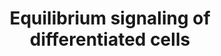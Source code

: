 ---
annotations:
- id: PW:0000003
  parent: signaling pathway
  type: Pathway Ontology
  value: signaling pathway
- id: PW:0000004
  parent: regulatory pathway
  type: Pathway Ontology
  value: regulatory pathway
authors:
- AARandCo
- Susan
- Khanspers
- Eweitz
citedin: ''
communities: []
description: Equilibrium signalling pathway for maintenance of progenitor cells in
  the lymph gland which is also affected by hedgehog protein niche signaling. Nup98
  and Bip1 proteins both necessary for Pvr gene expression. Pvr/STAT92E complex activates
  Adgf-A to break down adenosine. Break down allows for proper maintenance of progenitor
  cells in equilibrium signalling. Niche signalling includes the expression of hedgehog
  by posterior signaling center also promoting progenitor maintenance. This pathway
  is based on figure 7 from Mondal et al.
last-edited: 2024-05-22
ndex: null
organisms:
- Drosophila melanogaster
redirect_from:
- /index.php/Pathway:WP3653
- /instance/WP3653
- /instance/WP3653_r129700
revision: r129700
schema-jsonld:
- '@context': https://schema.org/
  '@id': https://wikipathways.github.io/pathways/WP3653.html
  '@type': Dataset
  creator:
    '@type': Organization
    name: WikiPathways
  description: Equilibrium signalling pathway for maintenance of progenitor cells
    in the lymph gland which is also affected by hedgehog protein niche signaling.
    Nup98 and Bip1 proteins both necessary for Pvr gene expression. Pvr/STAT92E complex
    activates Adgf-A to break down adenosine. Break down allows for proper maintenance
    of progenitor cells in equilibrium signalling. Niche signalling includes the expression
    of hedgehog by posterior signaling center also promoting progenitor maintenance.
    This pathway is based on figure 7 from Mondal et al.
  keywords:
  - Adgf-A
  - Hedgehog
  - Nup98-96
  - Pvr
  - RpS8
  - Stat92E
  - bip1
  license: CC0
  name: Equilibrium signaling of differentiated cells
seo: CreativeWork
title: Equilibrium signaling of differentiated cells
wpid: WP3653
---